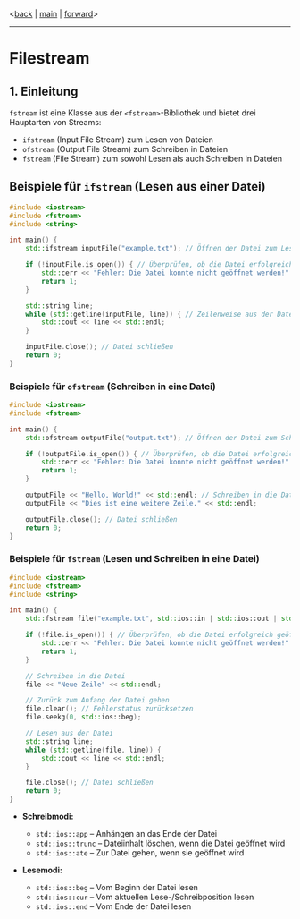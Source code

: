 <[back](cpp01_02_pointer_vs_reference.md) | [main](/) | [forward](cpp01_00_lerning.md)>

---


# Filestream

## 1. **Einleitung**

`fstream` ist eine Klasse aus der `<fstream>`-Bibliothek und bietet drei Hauptarten von Streams:
- `ifstream` (Input File Stream) zum Lesen von Dateien
- `ofstream` (Output File Stream) zum Schreiben in Dateien
- `fstream` (File Stream) zum sowohl Lesen als auch Schreiben in Dateien


## **Beispiele für `ifstream` (Lesen aus einer Datei)**


```cpp
#include <iostream>
#include <fstream>
#include <string>

int main() {
    std::ifstream inputFile("example.txt"); // Öffnen der Datei zum Lesen

    if (!inputFile.is_open()) { // Überprüfen, ob die Datei erfolgreich geöffnet wurde
        std::cerr << "Fehler: Die Datei konnte nicht geöffnet werden!" << std::endl;
        return 1;
    }

    std::string line;
    while (std::getline(inputFile, line)) { // Zeilenweise aus der Datei lesen
        std::cout << line << std::endl;
    }

    inputFile.close(); // Datei schließen
    return 0;
}
```

### **Beispiele für `ofstream` (Schreiben in eine Datei)**

```cpp
#include <iostream>
#include <fstream>

int main() {
    std::ofstream outputFile("output.txt"); // Öffnen der Datei zum Schreiben

    if (!outputFile.is_open()) { // Überprüfen, ob die Datei erfolgreich geöffnet wurde
        std::cerr << "Fehler: Die Datei konnte nicht geöffnet werden!" << std::endl;
        return 1;
    }

    outputFile << "Hello, World!" << std::endl; // Schreiben in die Datei
    outputFile << "Dies ist eine weitere Zeile." << std::endl;

    outputFile.close(); // Datei schließen
    return 0;
}
```

### **Beispiele für `fstream` (Lesen und Schreiben in eine Datei)**

```cpp
#include <iostream>
#include <fstream>
#include <string>

int main() {
    std::fstream file("example.txt", std::ios::in | std::ios::out | std::ios::app); // Öffnen der Datei zum Lesen und Schreiben

    if (!file.is_open()) { // Überprüfen, ob die Datei erfolgreich geöffnet wurde
        std::cerr << "Fehler: Die Datei konnte nicht geöffnet werden!" << std::endl;
        return 1;
    }

    // Schreiben in die Datei
    file << "Neue Zeile" << std::endl;

    // Zurück zum Anfang der Datei gehen
    file.clear(); // Fehlerstatus zurücksetzen
    file.seekg(0, std::ios::beg);

    // Lesen aus der Datei
    std::string line;
    while (std::getline(file, line)) {
        std::cout << line << std::endl;
    }

    file.close(); // Datei schließen
    return 0;
}
```

- **Schreibmodi:**
  - `std::ios::app` – Anhängen an das Ende der Datei
  - `std::ios::trunc` – Dateiinhalt löschen, wenn die Datei geöffnet wird
  - `std::ios::ate` – Zur Datei gehen, wenn sie geöffnet wird

- **Lesemodi:**
  - `std::ios::beg` – Vom Beginn der Datei lesen
  - `std::ios::cur` – Vom aktuellen Lese-/Schreibposition lesen
  - `std::ios::end` – Vom Ende der Datei lesen
